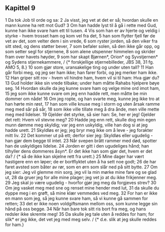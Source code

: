 ## Kapittel 9

1 Da tok Job til orde og sa:
2 Ja visst, jeg vet at det er så; hvordan skulle en mann kunne ha rett mot Gud?
3 Om han hadde lyst til å gå i rette med Gud, kunne han ikke svare ham ett til tusen.
4 Vis som han er av hjerte og veldig i styrke - hvem trosset ham og kom vel fra det,
5 han som flytter fjell før de vet av det, som velter dem i sin vrede,
6 som ryster jorden, så den viker fra sitt sted, og dens støtter bever,
7 som befaler solen, så den ikke går opp, og som setter segl for stjernene,
8 som alene utspenner himmelen og skrider fram over havets høyder,
9 som har skapt Bjørnen*, Orion* og Syvstjernen* og Sydens stjernekammere, / {* forskjellige stjernebilleder, JBS 38, 31 fg. AMO 5, 8.}
10 som gjør store, uransakelige ting og under uten tall?
11 Han går forbi meg, og jeg ser ham ikke; han farer forbi, og jeg merker ham ikke.
12 Han griper sitt rov - hvem vil hindre ham, hvem vil si til ham: Hva gjør du?
13 Gud holder ikke sin vrede tilbake; under ham måtte Rahabs hjelpere bøye seg.
14 Hvordan skulle da jeg kunne svare ham og velge mine ord imot ham,
15 jeg som ikke kunne svare om jeg enn hadde rett, men måtte be min dommer om nåde!
16 Om jeg ropte, og han svarte meg, kunne jeg ikke tro at han hørte min røst,
17 han som ville knuse meg i storm og uten årsak ramme meg med sår på sår,
18 som ikke ville tillate meg å dra ånde, men ville mette meg med lidelser.
19 Gjelder det styrke, så sier han: Se, her er jeg! Gjelder det rett: Hvem vil stevne meg?
20 Hadde jeg enn rett, skulle dog min egen munn dømme meg skyldig; var jeg enn uskyldig, ville han dog si at jeg hadde urett.
21 Skyldløs er jeg; jeg bryr meg ikke om å leve - jeg forakter mitt liv.
22 Det kommer ut på ett; derfor sier jeg: Skyldløs eller ugudelig - han gjør dem begge til intet.
23 Når svepen brått rammer med død, spotter han de uskyldiges lidelse.
24 Jorden er gitt i den ugudeliges hånd; han tilhyller dens dommeres åsyn*. Er det ikke han som gjør det, hvem er det da? / {* så de ikke kan skjelne rett fra urett.}
25 Mine dager har vært hastigere enn en løper; de er bortflyktet uten å ha sett noe godt;
26 de har faret avsted som båter av rør, som en ørn som slår ned på sitt bytte.
27 Om jeg sier: Jeg vil glemme min sorg, jeg vil la min mørke mine fare og se glad ut,
28 da gruer jeg for alle mine plager; jeg vet jo at du ikke frikjenner meg.
29 Jeg skal jo være ugudelig - hvorfor gjør jeg meg da forgjeves strev?
30 Om jeg vasket meg med sne og renset mine hender med lut,
31 da skulle du dyppe meg i en grøft, så mine klær vemmedes ved meg.
32 For han er ikke en mann som jeg, så jeg kunne svare ham, så vi kunne gå sammen for retten;
33 det er ikke noen voldgiftsmann mellom oss, som kunne legge sin hånd på oss begge.
34 Når han bare tok sitt ris bort fra meg, og hans redsler ikke skremte meg!
35 Da skulle jeg tale uten å reddes for ham; for slik* er jeg ikke, det vet jeg med meg selv. / {* d.e. slik at jeg skulle reddes for ham.}
